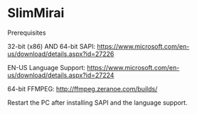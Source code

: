 # SlimMirai

Prerequisites

32-bit (x86) AND 64-bit SAPI: https://www.microsoft.com/en-us/download/details.aspx?id=27226

EN-US Language Support: https://www.microsoft.com/en-us/download/details.aspx?id=27224

64-bit FFMPEG: http://ffmpeg.zeranoe.com/builds/

Restart the PC after installing SAPI and the language support.
